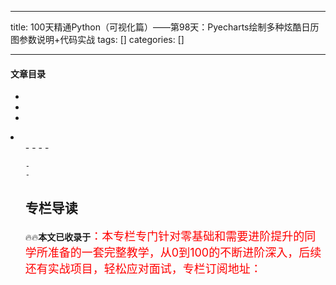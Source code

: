 
--- 
title:  100天精通Python（可视化篇）——第98天：Pyecharts绘制多种炫酷日历图参数说明+代码实战 
tags: []
categories: [] 

---


#### 文章目录

  - 
  - 
  - 
  <li>
   <ul>
    - 
    - 
    - 
    - 
   
    - 
    - 
   


## 专栏导读

🔥🔥**本文已收录于**<font size="4" color="red">：本专栏专门针对零基础和需要进阶提升的同学所准备的一套完整教学，从0到100的不断进阶深入，后续还有实战项目，轻松应对面试，专栏订阅地址：</font>
